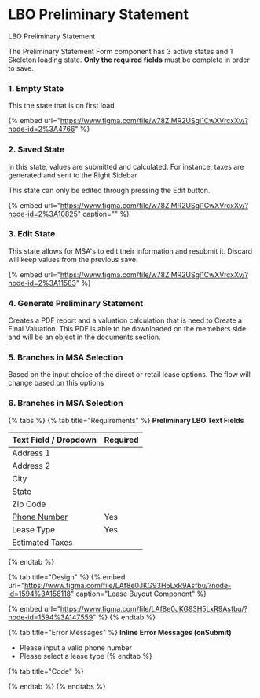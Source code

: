 # LBO Preliminary Statement

LBO Preliminary Statement

The Preliminary Statement Form component has 3 active states and 1 Skeleton loading state. **Only the required fields** must be complete in order to save.

### 1. Empty State 

This the state that is on first load.

{% embed url="https://www.figma.com/file/w78ZiMR2USgl1CwXVrcxXv/?node-id=2%3A4766" %}

### 2. Saved State 

In this state, values are submitted and calculated. For instance, taxes are generated and sent to the Right Sidebar

 This state can only be edited through pressing the Edit button.

{% embed url="https://www.figma.com/file/w78ZiMR2USgl1CwXVrcxXv/?node-id=2%3A10825" caption="" %}

### 3. Edit State

This state allows for MSA's to edit their information and resubmit it. Discard will keep values from the previous save.

{% embed url="https://www.figma.com/file/w78ZiMR2USgl1CwXVrcxXv/?node-id=2%3A11583" %}

### 4. Generate Preliminary Statement

Creates a PDF report and a valuation calculation that is need to Create a Final Valuation. This PDF is able to be downloaded on the memebers side and will be an object in the documents section.

### 5. Branches in MSA Selection

Based on the input choice of the direct or retail lease options. The flow will change based on this options

### 6. Branches in MSA Selection

{% tabs %}
{% tab title="Requirements" %}
**Preliminary LBO Text Fields**

| Text Field / Dropdown | Required |
| :--- | :--- |
| Address 1 |  |
| Address 2 |  |
|  City |  |
| State |  |
|  Zip Code |  |
| [ Phone Number](../input-fields/phone-number.md) | Yes |
|  Lease Type | Yes |
| Estimated Taxes  |  |
{% endtab %}

{% tab title="Design" %}
{% embed url="https://www.figma.com/file/LAf8e0JKG93H5LxR9Asfbu/?node-id=1594%3A156118" caption="Lease Buyout Component" %}

{% embed url="https://www.figma.com/file/LAf8e0JKG93H5LxR9Asfbu/?node-id=1594%3A147559" %}
{% endtab %}

{% tab title="Error Messages" %}
**Inline Error Messages \(onSubmit\)**

* Please input a valid phone number
* Please select a lease type
{% endtab %}

{% tab title="Code" %}

{% endtab %}
{% endtabs %}



